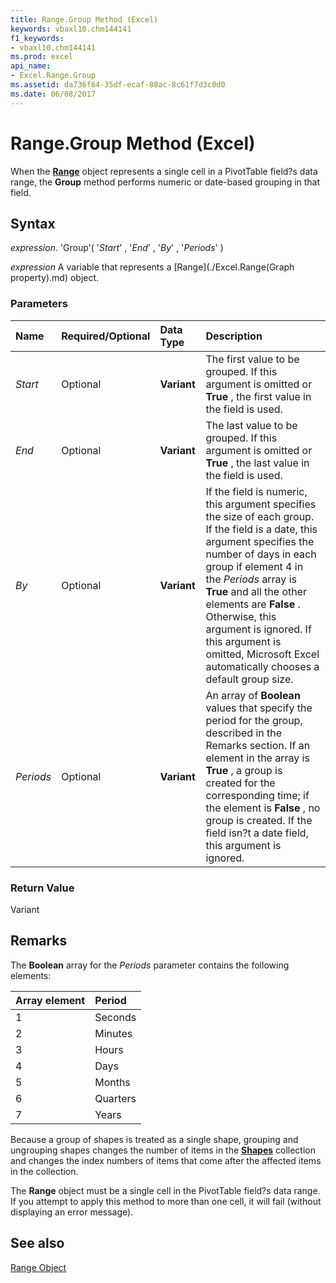 ```yaml
---
title: Range.Group Method (Excel)
keywords: vbaxl10.chm144141
f1_keywords:
- vbaxl10.chm144141
ms.prod: excel
api_name:
- Excel.Range.Group
ms.assetid: da736f64-35df-ecaf-88ac-8c61f7d3c0d0
ms.date: 06/08/2017
---
```



# Range.Group Method (Excel)

When the  **[Range](Excel.Range(objec).md)** object represents a single cell in a PivotTable field?s data range, the **Group** method performs numeric or date-based grouping in that field.


## Syntax

 _expression_. 'Group'( '_Start_' , '_End_' , '_By_' , '_Periods_' )

 _expression_ A variable that represents a [Range](./Excel.Range(Graph property).md) object.


### Parameters



|**Name**|**Required/Optional**|**Data Type**|**Description**|
|:-----|:-----|:-----|:-----|
| _Start_|Optional| **Variant**|The first value to be grouped. If this argument is omitted or  **True** , the first value in the field is used.|
| _End_|Optional| **Variant**|The last value to be grouped. If this argument is omitted or  **True** , the last value in the field is used.|
| _By_|Optional| **Variant**|If the field is numeric, this argument specifies the size of each group. If the field is a date, this argument specifies the number of days in each group if element 4 in the  _Periods_ array is **True** and all the other elements are **False** . Otherwise, this argument is ignored. If this argument is omitted, Microsoft Excel automatically chooses a default group size.|
| _Periods_|Optional| **Variant**|An array of  **Boolean** values that specify the period for the group, described in the Remarks section. If an element in the array is **True** , a group is created for the corresponding time; if the element is **False** , no group is created. If the field isn?t a date field, this argument is ignored.|

### Return Value

Variant


## Remarks

The  **Boolean** array for the _Periods_ parameter contains the following elements:



|**Array element**|**Period**|
|:-----|:-----|
|1|Seconds|
|2|Minutes|
|3|Hours|
|4|Days|
|5|Months|
|6|Quarters|
|7|Years|
Because a group of shapes is treated as a single shape, grouping and ungrouping shapes changes the number of items in the  **[Shapes](Excel.Shapes.md)** collection and changes the index numbers of items that come after the affected items in the collection.

The  **Range** object must be a single cell in the PivotTable field?s data range. If you attempt to apply this method to more than one cell, it will fail (without displaying an error message).


## See also


[Range Object](Excel.Range(objec).md)

